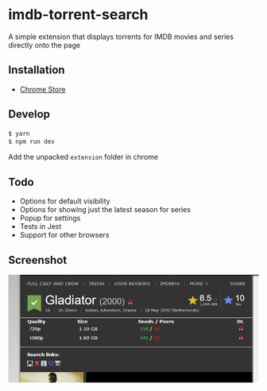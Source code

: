 # imdb-torrent-search
A simple extension that displays torrents for IMDB movies and series directly onto the page

## Installation
- [Chrome Store](https://chrome.google.com/webstore/detail/imdb-torrent-search/kaacflffkmlaiebklgemhmlfbhificko?hl=en)

## Develop
```bash
$ yarn
$ npm run dev
```
Add the unpacked `extension` folder in chrome

## Todo
- Options for default visibility
- Options for showing just the latest season for series
- Popup for settings
- Tests in Jest
- Support for other browsers

## Screenshot
![Screenshot 1](images/screenshot-1.png "Screenshot 1")
